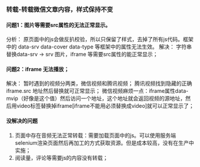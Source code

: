 ### 转载-转载微信文章内容，样式保持不变

#### 问题1：图片等需要src属性的无法正常显示。

分析：
    原页面中的js会做反扒校验，所以只保留了样式，去掉了所有js代码。框架中的 data-srv data-cover data-type 等框架中的属性无法生效。
解决：
    字符串替换data-srv -> srv 图片，iframe 等需要src属性的能正常显示；

#### 问题2：iframe 无法播放；

解决：
    暂时遇到的视频分两类，微信视频和腾讯视频；
    腾讯视频找到隐藏的正确iframe.src 地址然后替换就可正常显示；
    微信视频麻烦一点：iframe属性data-mvip（好像是这个值）然后访问一个地址，这个地址就会返回视频的源地址，然后用video标签替换掉iframe[iframe不能用必须替换成video]就可以正常显示了；

#### 没解决的问题

1. 页面中存在音频无法正常转载：<qqmusic></qqmusic>需要加载页面中的js。可以使用服务端selenium渲染页面然后再加工的方式获取资源。但是成本较高，没有在生产中实施；
2. 阅读量，评论等需要js的内容没有转载；